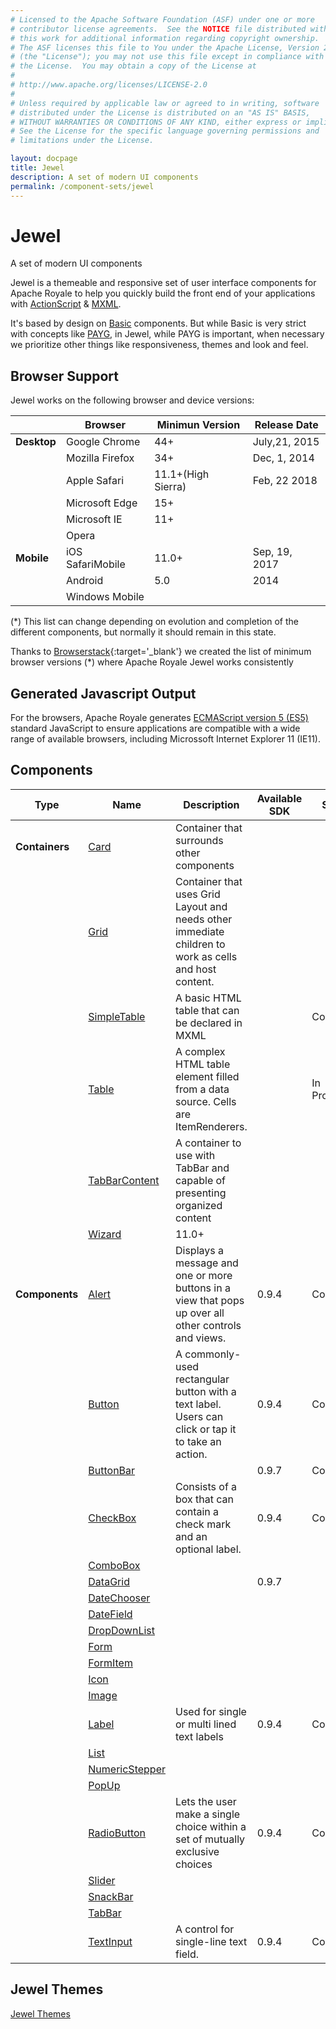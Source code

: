```yaml
---
# Licensed to the Apache Software Foundation (ASF) under one or more
# contributor license agreements.  See the NOTICE file distributed with
# this work for additional information regarding copyright ownership.
# The ASF licenses this file to You under the Apache License, Version 2.0
# (the "License"); you may not use this file except in compliance with
# the License.  You may obtain a copy of the License at
# 
# http://www.apache.org/licenses/LICENSE-2.0
# 
# Unless required by applicable law or agreed to in writing, software
# distributed under the License is distributed on an "AS IS" BASIS,
# WITHOUT WARRANTIES OR CONDITIONS OF ANY KIND, either express or implied.
# See the License for the specific language governing permissions and
# limitations under the License.

layout: docpage
title: Jewel
description: A set of modern UI components
permalink: /component-sets/jewel
---
```


# Jewel

A set of modern UI components

Jewel is a themeable and responsive set of user interface components for Apache Royale to help you quickly build the front end of your applications with [ActionScript](features/as3) & [MXML](features/mxml).

It's based by design on [Basic](component-sets/basic) components. But while Basic is very strict with concepts like [PAYG](features/payg), in Jewel, while PAYG is important, when necessary we prioritize other things like responsiveness, themes and look and feel.

## Browser Support

Jewel works on the following browser and device versions:

|         	    | Browser             	| Minimun Version 	| Release Date   |
|-----------	|-------------------	|-----------------	| -------------- |
| __Desktop__ 	| Google Chrome        	| 44+     	        | July,21, 2015  |
|           	| Mozilla Firefox      	| 34+     	        | Dec, 1, 2014   |
|            	| Apple Safari         	| 11.1+(High Sierra)| Feb, 22 2018   |
|            	| Microsoft Edge       	| 15+              	|                |
|            	| Microsoft IE      	| 11+             	|                |
|            	| Opera             	|               	|
| __Mobile__  	| iOS SafariMobile    	| 11.0+          	| Sep, 19, 2017  |
|             	| Android            	| 5.0            	| 2014           |
|             	| Windows Mobile    	|               	|                |

(*) This list can change depending on evolution and completion of the different components, but normally it should remain in this state.

Thanks to [Browserstack](https://www.browserstack.com){:target='_blank'} we created the list of minimum browser versions (*) where Apache Royale Jewel works consistently

## Generated Javascript Output

For the browsers, Apache Royale generates [ECMAScript version 5 (ES5)](https://en.wikipedia.org/wiki/ECMAScript) standard JavaScript to ensure applications are compatible with a wide range of available browsers, including Microssoft Internet Explorer 11 (IE11).

## Components

| Type          	| Name                                          	| Description                                                                                          	| Available SDK 	| State     	|
|------------------	|------------------------------------------------------------------	|------------------------------------------------------------------------------------------------------	|---------------	|--------------	|
| __Containers__  	| [Card](component-sets/jewel/card)              	    | Container that surrounds other components                                                             	|               	|          	    |
|                	| [Grid](component-sets/jewel/grid)              	    | Container that uses Grid Layout and needs other immediate children to work as cells and host content. 	|               	|          	    |
|                	| [SimpleTable](component-sets/jewel/simpletable)	    | A basic HTML table that can be declared in MXML                                                     	|               	| Complete      |
|                	| [Table](component-sets/jewel/table)                    | A complex HTML table element filled from a data source. Cells are ItemRenderers.                    	|               	| In Progress   |
|                	| [TabBarContent](component-sets/jewel/tabbarcontent)    | A container to use with TabBar and capable of presenting organized content                            	|               	|           	|
|                	| [Wizard](component-sets/jewel/wizard)             	    | 11.0+                                                                                                	|               	|           	|
| __Components__ 	| [Alert](component-sets/jewel/alert)            	    | Displays a message and one or more buttons in a view that pops up over all other controls and views. 	| 0.9.4         	| Complete  	|
|               	| [Button](component-sets/jewel/button)          	    | A commonly-used rectangular button with a text label. Users can click or tap it to take an action. 	| 0.9.4         	| Complete  	|
|               	| [ButtonBar](component-sets/jewel/buttonbar)          	    |  	| 0.9.7         	| Complete  	|
|                 	| [CheckBox](component-sets/jewel/checkbox)        	    | Consists of a box that can contain a check mark and an optional label.	| 0.9.4         	| Complete  	|
|                	| [ComboBox](component-sets/jewel/combobox)              |                                                                                                      	|               	|           	|
|                	| [DataGrid](component-sets/jewel/datagrid)        |                                                                                                      	|  0.9.7             	|           	|
|                	| [DateChooser](component-sets/jewel/datechooser)        |                                                                                                      	|               	|           	|
|                	| [DateField](component-sets/jewel/datefield)            |                                                                                                      	|               	|             	|
|               	| [DropDownList](component-sets/jewel/dropdownlist)      |                                                                                                      	|               	|           	|
|               	| [Form](component-sets/jewel/form)                      |                                                                                                      	|               	|           	|
|               	| [FormItem](component-sets/jewel/formitem)      	    |                                                                                                      	|               	|           	|
|                	| [Icon](component-sets/jewel/icon)                	    |                                                                                                      	|               	|           	|
|               	| [Image](component-sets/jewel/image)                    |                                                                                                      	|               	|           	|
|               	| [Label](component-sets/jewel/label)               	    |  Used for single or multi lined text labels                                  	| 0.9.4    	| Complete	|
|               	| [List](component-sets/jewel/list)               	    |                                                                                                      	|               	|           	|
|               	| [NumericStepper](component-sets/jewel/numericstepper)  |                                                                                                      	|               	|           	|
|               	| [PopUp](component-sets/jewel/popup)                    |                                                                                                      	|               	|           	|
|               	| [RadioButton](component-sets/jewel/radiobutton)  	    | Lets the user make a single choice within a set of mutually exclusive choices	| 0.9.4         	| Complete  	|
|               	| [Slider](component-sets/jewel/slider)                  |                                                                                                      	|               	|           	|
|               	| [SnackBar](component-sets/jewel/snackbar)  	   	    |                                                                                                      	|               	|           	|
|               	| [TabBar](component-sets/jewel/tabbar)  	            |                                                                                                      	|               	|           	|
|               	| [TextInput](component-sets/jewel/textinput)        	| A control for single-line text field. 	| 0.9.4         	| Complete  	|

## Jewel Themes

[Jewel Themes](component-sets/jewel/jewel-themes)
